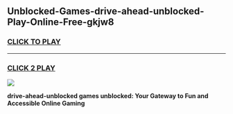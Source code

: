 
## Unblocked-Games-drive-ahead-unblocked-Play-Online-Free-gkjw8
<h3>
<a href="https://premium76.site?title=drive-ahead-unblocked&ref=26A">CLICK TO PLAY</a></h3>
<hr>

<h3>
<a href="https://premium76.site?title=drive-ahead-unblocked&ref=26A">CLICK 2 PLAY</a>
  
</h3>

<a href="https://premium76.site?title=drive-ahead-unblocked&ref=26A"><img src="https://clearcache.store/games.png"></a>


**drive-ahead-unblocked games unblocked: Your Gateway to Fun and Accessible Online Gaming**
